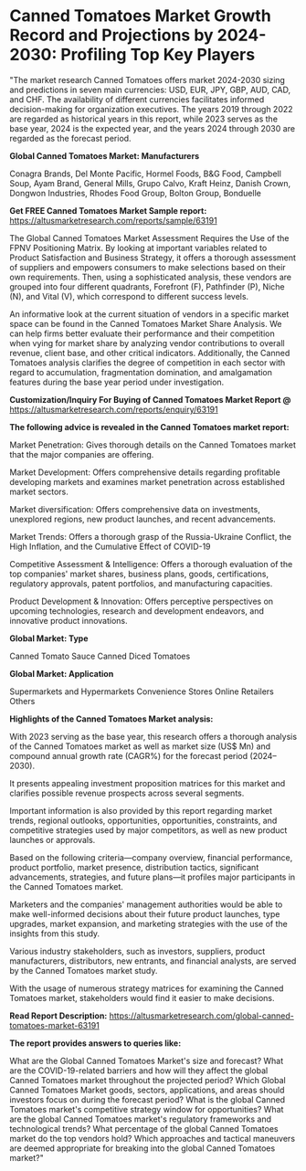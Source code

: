 <h1>Canned Tomatoes Market Growth Record and Projections by 2024-2030: Profiling Top Key Players </h1>

"The market research Canned Tomatoes offers market 2024-2030 sizing and predictions in seven main currencies: USD, EUR, JPY, GBP, AUD, CAD, and CHF. The availability of different currencies facilitates informed decision-making for organization executives. The years 2019 through 2022 are regarded as historical years in this report, while 2023 serves as the base year, 2024 is the expected year, and the years 2024 through 2030 are regarded as the forecast period.

<b>Global Canned Tomatoes Market: Manufacturers</b>

Conagra Brands, Del Monte Pacific, Hormel Foods, B&G Food, Campbell Soup, Ayam Brand, General Mills, Grupo Calvo, Kraft Heinz, Danish Crown, Dongwon Industries, Rhodes Food Group, Bolton Group, Bonduelle

<b>Get FREE Canned Tomatoes Market Sample report:</b> <a href="https://altusmarketresearch.com/reports/sample/63191">https://altusmarketresearch.com/reports/sample/63191</a>

The Global Canned Tomatoes Market Assessment Requires the Use of the FPNV Positioning Matrix. By looking at important variables related to Product Satisfaction and Business Strategy, it offers a thorough assessment of suppliers and empowers consumers to make selections based on their own requirements. Then, using a sophisticated analysis, these vendors are grouped into four different quadrants, Forefront (F), Pathfinder (P), Niche (N), and Vital (V), which correspond to different success levels.

An informative look at the current situation of vendors in a specific market space can be found in the Canned Tomatoes Market Share Analysis. We can help firms better evaluate their performance and their competition when vying for market share by analyzing vendor contributions to overall revenue, client base, and other critical indicators. Additionally, the Canned Tomatoes analysis clarifies the degree of competition in each sector with regard to accumulation, fragmentation domination, and amalgamation features during the base year period under investigation.

<b>Customization/Inquiry For Buying of Canned Tomatoes Market Report @</b> <a href="https://altusmarketresearch.com/reports/enquiry/63191">https://altusmarketresearch.com/reports/enquiry/63191</a>

<b>The following advice is revealed in the Canned Tomatoes market report:</b>

Market Penetration: Gives thorough details on the Canned Tomatoes market that the major companies are offering.

Market Development: Offers comprehensive details regarding profitable developing markets and examines market penetration across established market sectors.

Market diversification: Offers comprehensive data on investments, unexplored regions, new product launches, and recent advancements.

Market Trends: Offers a thorough grasp of the Russia-Ukraine Conflict, the High Inflation, and the Cumulative Effect of COVID-19

Competitive Assessment & Intelligence: Offers a thorough evaluation of the top companies' market shares, business plans, goods, certifications, regulatory approvals, patent portfolios, and manufacturing capacities.

Product Development & Innovation: Offers perceptive perspectives on upcoming technologies, research and development endeavors, and innovative product innovations.

<b>Global Market: Type</b>

Canned Tomato Sauce
Canned Diced Tomatoes

<b>Global Market: Application</b>

Supermarkets and Hypermarkets
Convenience Stores
Online Retailers
Others


<b>Highlights of the Canned Tomatoes Market analysis:</b>

With 2023 serving as the base year, this research offers a thorough analysis of the Canned Tomatoes market as well as market size (US$ Mn) and compound annual growth rate (CAGR%) for the forecast period (2024–2030).

It presents appealing investment proposition matrices for this market and clarifies possible revenue prospects across several segments.

Important information is also provided by this report regarding market trends, regional outlooks, opportunities, opportunities, constraints, and competitive strategies used by major competitors, as well as new product launches or approvals.

Based on the following criteria—company overview, financial performance, product portfolio, market presence, distribution tactics, significant advancements, strategies, and future plans—it profiles major participants in the Canned Tomatoes market.

Marketers and the companies' management authorities would be able to make well-informed decisions about their future product launches, type upgrades, market expansion, and marketing strategies with the use of the insights from this study.

Various industry stakeholders, such as investors, suppliers, product manufacturers, distributors, new entrants, and financial analysts, are served by the Canned Tomatoes market study.

With the usage of numerous strategy matrices for examining the Canned Tomatoes market, stakeholders would find it easier to make decisions.

<b>Read Report Description:</b> <a href="https://altusmarketresearch.com/global-canned-tomatoes-market-63191">https://altusmarketresearch.com/global-canned-tomatoes-market-63191</a>

<b>The report provides answers to queries like:</b>

What are the Global Canned Tomatoes Market's size and forecast?
What are the COVID-19-related barriers and how will they affect the global Canned Tomatoes market throughout the projected period?
Which Global Canned Tomatoes Market goods, sectors, applications, and areas should investors focus on during the forecast period?
What is the global Canned Tomatoes market's competitive strategy window for opportunities?
What are the global Canned Tomatoes market's regulatory frameworks and technological trends?
What percentage of the global Canned Tomatoes market do the top vendors hold?
Which approaches and tactical maneuvers are deemed appropriate for breaking into the global Canned Tomatoes market?"
